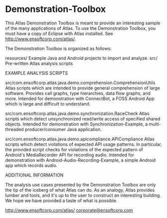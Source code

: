 Demonstration-Toolbox
=====================

This Atlas Demonstration Toolbox is meant to provide an interesting sample of the many applications of Atlas. To use the Demonstration Toolbox, you must have a copy of Eclipse with Atlas installed. See http://www.ensoftcorp.com/atlas/.

The Demonstration Toolbox is organized as follows:

resources/ Example Java and Android projects to import and analyze.
src/       Pre-written Atlas analysis scripts


EXAMPLE ANALYSIS SCRIPTS

src/com.ensoftcorp.atlas.java.demo.comprehension.ComprehensionUtils
Atlas scripts which are intended to provide general comprehension of large software. Provides call graphs, type hierarchies, data flow graphs, and more. Intended for demonstration with ConnectBot, a FOSS Android App which is large and difficult to understand.

src/com.ensoftcorp.atlas.java.demo.synchronization.RaceCheck
Atlas scripts which detect unsynchronized read/write access of specified shared objects. Intended for demonstration with Synchronization-Example, a multi-threaded producer/consumer Java application.

src/com.ensoftcorp.atlas.java.demo.apicompliance.APICompliance
Atlas scripts which detect violations of expected API usage patterns. In particular, the provided script checks for violations of the expected pattern of Android's MediaRecorder API for recording audio. Intended for demonstration with Android-Audio-Recording-Example, a simple Android app which records audio. 


ADDITIONAL INFORMATION

The analysis use cases presented by the Demonstration Toolbox are only the tip of the iceberg of what Atlas can do. As an analogy, Atlas provides lumber and tools, and it's up to the user to construct an interesting building. We hope we have provided a taste of what is possible. 

http://www.ensoftcorp.com/atlas/
corporate@ensoftcorp.com

